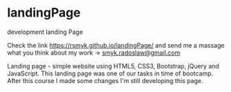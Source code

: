 # landingPage
development landing Page

Check the link https://rsmyk.github.io/landingPage/ and send me a massage what you think about my work -> smyk.radoslaw@gmail.com

Landing page - simple website using HTML5, CSS3, Bootstrap, jQuery and JavaScript.
This landing page was one of our tasks in time of bootcamp. After this course I made some changes I'm still developing this page.

